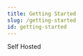 ```yaml
---
title: Getting Started
slug: /getting-started
id: getting-started
---
```

<div style={{marginTop: '1rem', marginBottom: '1rem'}}>
  <span class="badge badge--primary" style={{marginRight: '0.75rem', padding: '0.4rem 0.8rem'}}>Self Hosted</span>
</div>
